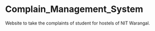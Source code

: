# Complain_Management_System
 Website to take the complaints of student for hostels of NIT Warangal.
